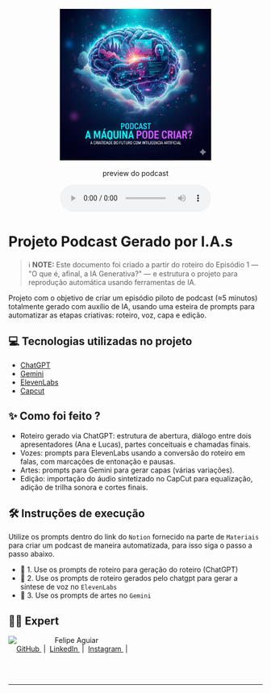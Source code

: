 <p align="center">
<img 
    src="./assets/capa.png"
    width="300"
/>

</p>

<p align="center">
    preview do podcast
</p>

<div align="center">
    <audio src="output/podcast_editado.MP3" controls title="Podcast editado"></audio>
</div>

# Projeto Podcast Gerado por I.A.s


 > ℹ️ **NOTE:** Este documento foi criado a partir do roteiro do Episódio 1 — "O que é, afinal, a IA Generativa?" — e estrutura o projeto para reprodução automática usando ferramentas de IA.

Projeto com o objetivo de criar um episódio piloto de podcast (≈5 minutos) totalmente gerado com auxílio de IA, usando uma esteira de prompts para automatizar as etapas criativas: roteiro, voz, capa e edição.


## 💻 Tecnologias utilizadas no projeto

- [ChatGPT](https://chat.openai.com/) 
- [Gemini](https://gemini.google.com/?hl=pt-BR)
- [ElevenLabs](https://beta.elevenlabs.io/)
- [Capcut](https://www.capcut.com/pt-br/)


## ✨ Como foi feito ?

- Roteiro gerado via ChatGPT: estrutura de abertura, diálogo entre dois apresentadores (Ana e Lucas), partes conceituais e chamadas finais.
- Vozes: prompts para ElevenLabs usando a conversão do roteiro em falas, com marcações de entonação e pausas.
- Artes: prompts para Gemini para gerar capas (várias variações).
- Edição: importação do áudio sintetizado no CapCut para equalização, adição de trilha sonora e cortes finais.


## 🛠️ Instruções de execução

Utilize os prompts dentro do link do `Notion` fornecido na parte de `Materiais` para criar um podcast de maneira automatizada, para isso siga o passo a passo abaixo.

- 🤖 1. Use os prompts de roteiro para geração do roteiro (ChatGPT)
- 🤖 2. Use os prompts de roteiro gerados pelo chatgpt para gerar a síntese de voz no `ElevenLabs`
- 🤖 3. Use os prompts de artes no `Gemini`

## 👨‍💻 Expert

<p>
    <img 
      align=left 
      margin=10 
      width=80 
      src="https://avatars.githubusercontent.com/u/37452836?v=4"
    />
    <p>&nbsp&nbsp&nbspFelipe Aguiar<br>
    &nbsp&nbsp&nbsp
    <a 
        href="https://github.com/felipeAguiarCode">
        GitHub
    </a>
    &nbsp;|&nbsp;
    <a 
        href="www.linkedin.com/in/felipe-exe">
        LinkedIn
    </a>
    &nbsp;|&nbsp;
    <a 
        href="https://www.instagram.com/felipeaguiar.exe/">
        Instagram
    </a>
    &nbsp;|&nbsp;</p>
</p>
<br/><br/>
<p>

---

